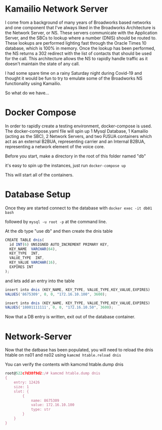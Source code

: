 # Kamailio Network Server

I come from a background of many years of Broadworks based networks and one component that I've always liked in the Broadworks Architecture is the Network Server, or NS. These servers communicate with the Application Server, and the SBCs to lookup where a number (DNIS) should be routed to. These lookups are performed lighting fast through the Oracle Times 10 database, which is 100% in memory. Once the lookup has been performed, the NS returns a 302 redirect with the list of contacts that should be used for the call. This architecture allows the NS to rapidly handle traffic as it doesn't maintain the state of any call.

I had some spare time on a rainy Saturday night during Covid-19 and thought it would be fun to try to emulate some of the Broadworks NS functionality using Kamailio.

So what do we have...

# Docker Compose

In order to rapidly create a testing environment, docker-compose is used. The docker-compose.yaml file will spin up 1 Mysql Database, 1 Kamailio (acting as the SBC), 2 Network Servers, and two PJSUA containers which act as an external B2BUA, representing carrier and an Internal B2BUA, representing a network element of the voice core.

Before you start, make a directory in the root of this folder named "db"

it's easy to spin up the instances, just run `docker-compose up`

This will start all of the containers.


# Database Setup
Once they are started connect to the database with `docker exec -it db01 bash`

followed by `mysql -u root -p` at the command line.

At the db type "use db" and then create the dnis table

```javascript
CREATE TABLE dnis(
  id INT(6) UNSIGNED AUTO_INCREMENT PRIMARY KEY,
  KEY_NAME  VARCHAR(64),
  KEY_TYPE  INT,
  VALUE_TYPE  INT,
  KEY_VALUE VARCHAR(16),
  EXPIRES INT
);
```
and lets add an entry into the table
```javascript
insert into dnis (KEY_NAME, KEY_TYPE, VALUE_TYPE,KEY_VALUE,EXPIRES)
VALUES('8675309', 0, 0, "172.16.10.100", 3600);

insert into dnis (KEY_NAME, KEY_TYPE, VALUE_TYPE,KEY_VALUE,EXPIRES)
VALUES('18001111111', 0, 0, "172.16.10.50", 3600);
```
Now that a DB entry is written, exit out of the database container.

# Network-Server

Now that the datbase has been populated, you will need to reload the dnis htable on ns01 and ns02 using `kamcmd htable.reload dnis`

You can verify the contents with kamcmd htable.dump dnis
```javascript
root@522c7d38f9d2:/# kamcmd htable.dump dnis
{
	entry: 12426
	size: 1
	slot: {
		{
			name: 8675309
			value: 172.16.10.100
			type: str
		}
	}
}
```
